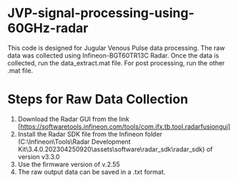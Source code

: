 # JVP-signal-processing-using-60GHz-radar

This code is designed for Jugular Venous Pulse data processing. The raw data was collected using Infineon-BGT60TR13C Radar. Once the data is collected, run the data_extract.mat file. For post processing, run the other .mat file.

# Steps for Raw Data Collection
1. Download the Radar GUI from the link [https://softwaretools.infineon.com/tools/com.ifx.tb.tool.radarfusiongui]
2. Install the Radar SDK file from the Infineon folder (C:\Infineon\Tools\Radar Development Kit\3.4.0.202304250920\assets\software\radar_sdk\radar_sdk) of version v3.3.0
3. Use the firmware version of v.2.55
4. The raw output data can be saved in a .txt format.



